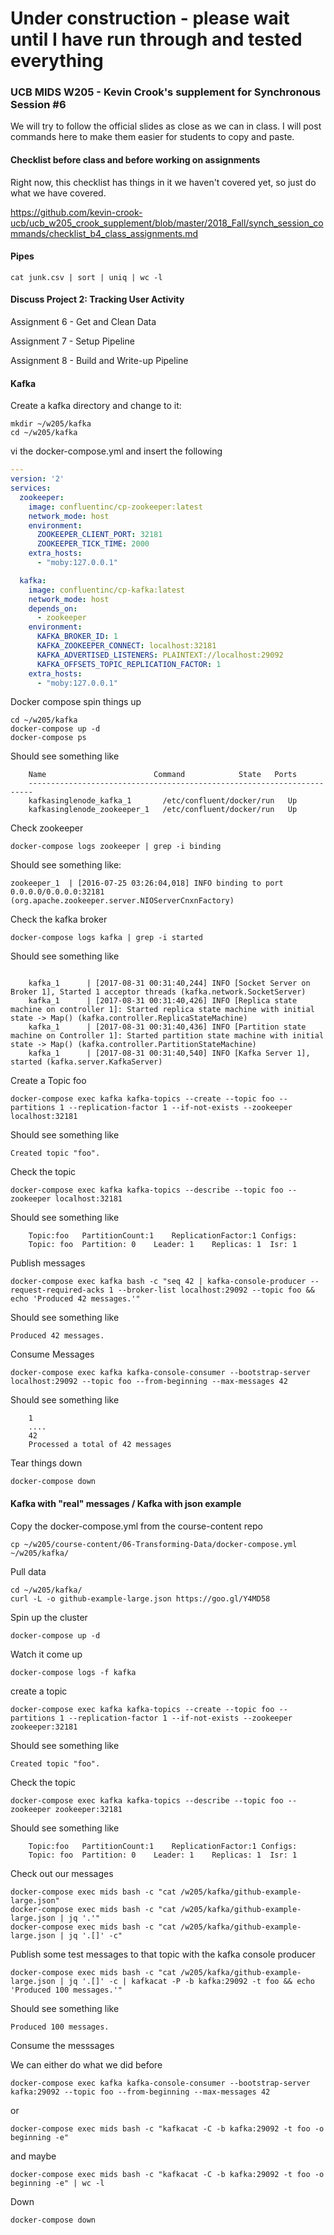 # Under construction - please wait until I have run through and tested everything

### UCB MIDS W205 - Kevin Crook's supplement for Synchronous Session #6

We will try to follow the official slides as close as we can in class.  I will post commands here to make them easier for students to copy and paste.

#### Checklist before class and before working on assignments

Right now, this checklist has things in it we haven't covered yet, so just do what we have covered.

https://github.com/kevin-crook-ucb/ucb_w205_crook_supplement/blob/master/2018_Fall/synch_session_commands/checklist_b4_class_assignments.md


#### Pipes
```
cat junk.csv | sort | uniq | wc -l
```

#### Discuss Project 2: Tracking User Activity

Assignment 6 - Get and Clean Data

Assignment 7 - Setup Pipeline

Assignment 8 - Build and Write-up Pipeline

#### Kafka

Create a kafka directory and change to it:
```
mkdir ~/w205/kafka
cd ~/w205/kafka
```

vi the docker-compose.yml and insert the following
```yml
---
version: '2'
services:
  zookeeper:
    image: confluentinc/cp-zookeeper:latest
    network_mode: host
    environment:
      ZOOKEEPER_CLIENT_PORT: 32181
      ZOOKEEPER_TICK_TIME: 2000
    extra_hosts:
      - "moby:127.0.0.1"

  kafka:
    image: confluentinc/cp-kafka:latest
    network_mode: host
    depends_on:
      - zookeeper
    environment:
      KAFKA_BROKER_ID: 1
      KAFKA_ZOOKEEPER_CONNECT: localhost:32181
      KAFKA_ADVERTISED_LISTENERS: PLAINTEXT://localhost:29092
      KAFKA_OFFSETS_TOPIC_REPLICATION_FACTOR: 1
    extra_hosts:
      - "moby:127.0.0.1"
```

Docker compose spin things up
```
cd ~/w205/kafka
docker-compose up -d
docker-compose ps
```

Should see something like
```
    Name                        Command            State   Ports
    -----------------------------------------------------------------------
    kafkasinglenode_kafka_1       /etc/confluent/docker/run   Up
    kafkasinglenode_zookeeper_1   /etc/confluent/docker/run   Up
```

Check zookeeper
```
docker-compose logs zookeeper | grep -i binding
```

Should see something like:
```
zookeeper_1  | [2016-07-25 03:26:04,018] INFO binding to port 0.0.0.0/0.0.0.0:32181 
(org.apache.zookeeper.server.NIOServerCnxnFactory)
```

Check the kafka broker
```
docker-compose logs kafka | grep -i started
```

Should see something like
```

    kafka_1      | [2017-08-31 00:31:40,244] INFO [Socket Server on Broker 1], Started 1 acceptor threads (kafka.network.SocketServer)
    kafka_1      | [2017-08-31 00:31:40,426] INFO [Replica state machine on controller 1]: Started replica state machine with initial state -> Map() (kafka.controller.ReplicaStateMachine)
    kafka_1      | [2017-08-31 00:31:40,436] INFO [Partition state machine on Controller 1]: Started partition state machine with initial state -> Map() (kafka.controller.PartitionStateMachine)
    kafka_1      | [2017-08-31 00:31:40,540] INFO [Kafka Server 1], started (kafka.server.KafkaServer)
```

Create a Topic foo
```
docker-compose exec kafka kafka-topics --create --topic foo --partitions 1 --replication-factor 1 --if-not-exists --zookeeper localhost:32181
```

Should see something like
```
Created topic "foo".
```

Check the topic
```
docker-compose exec kafka kafka-topics --describe --topic foo --zookeeper localhost:32181
```

Should see something like
```
    Topic:foo   PartitionCount:1    ReplicationFactor:1 Configs:
    Topic: foo  Partition: 0    Leader: 1    Replicas: 1  Isr: 1
```

Publish messages
```
docker-compose exec kafka bash -c "seq 42 | kafka-console-producer --request-required-acks 1 --broker-list localhost:29092 --topic foo && echo 'Produced 42 messages.'"
```

Should see something like
```
Produced 42 messages.
```

Consume Messages
```
docker-compose exec kafka kafka-console-consumer --bootstrap-server localhost:29092 --topic foo --from-beginning --max-messages 42
```

Should see something like
```
    1
    ....
    42
    Processed a total of 42 messages
```

Tear things down
```
docker-compose down
```

#### Kafka with "real" messages / Kafka with json example

Copy the docker-compose.yml from the course-content repo
```
cp ~/w205/course-content/06-Transforming-Data/docker-compose.yml ~/w205/kafka/
```

Pull data
```
cd ~/w205/kafka/
curl -L -o github-example-large.json https://goo.gl/Y4MD58
```

Spin up the cluster
``` 
docker-compose up -d
```

Watch it come up
```
docker-compose logs -f kafka
```

create a topic
```
docker-compose exec kafka kafka-topics --create --topic foo --partitions 1 --replication-factor 1 --if-not-exists --zookeeper zookeeper:32181
```

Should see something like
```
Created topic "foo".
```

Check the topic
```
docker-compose exec kafka kafka-topics --describe --topic foo --zookeeper zookeeper:32181
```

Should see something like
```
    Topic:foo   PartitionCount:1    ReplicationFactor:1 Configs:
    Topic: foo  Partition: 0    Leader: 1    Replicas: 1  Isr: 1
```

Check out our messages
```
docker-compose exec mids bash -c "cat /w205/kafka/github-example-large.json"
docker-compose exec mids bash -c "cat /w205/kafka/github-example-large.json | jq '.'"
docker-compose exec mids bash -c "cat /w205/kafka/github-example-large.json | jq '.[]' -c"
```

Publish some test messages to that topic with the kafka console producer
```
docker-compose exec mids bash -c "cat /w205/kafka/github-example-large.json | jq '.[]' -c | kafkacat -P -b kafka:29092 -t foo && echo 'Produced 100 messages.'"
```

Should see something like
```
Produced 100 messages.
```

Consume the messsages

We can either do what we did before
```
docker-compose exec kafka kafka-console-consumer --bootstrap-server kafka:29092 --topic foo --from-beginning --max-messages 42
```

or
```
docker-compose exec mids bash -c "kafkacat -C -b kafka:29092 -t foo -o beginning -e"
```

and maybe
```
docker-compose exec mids bash -c "kafkacat -C -b kafka:29092 -t foo -o beginning -e" | wc -l
```

Down
```
docker-compose down
```

